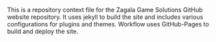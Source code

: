 This is a repository context file for the Zagala Game Solutions GitHub website repository.
It uses jekyll to build the site and includes various configurations for plugins and themes.
Workflow uses GitHub-Pages to build and deploy the site.
